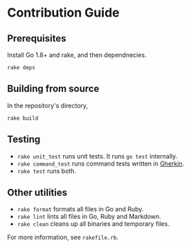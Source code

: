 # Contribution Guide

## Prerequisites

Install Go 1.8+ and rake, and then dependnecies.

```shell
rake deps
```

## Building from source

In the repository's directory,

```
rake build
```

## Testing

- `rake unit_test` runs unit tests. It runs `go test` internally.
- `rake command_test` runs command tests written in
  [Gherkin](https://docs.cucumber.io/gherkin/reference/).
- `rake test` runs both.

## Other utilities

- `rake format` formats all files in Go and Ruby.
- `rake lint` lints all files in Go, Ruby and Markdown.
- `rake clean` cleans up all binaries and temporary files.

For more information, see `rakefile.rb`.

